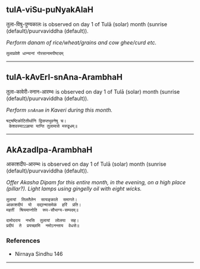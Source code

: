 ## tulA-viSu-puNyakAlaH
तुला-विषु-पुण्यकालः is observed on day 1 of Tulā (solar) month (sunrise (default)/puurvaviddha (default)).

_Perform danam of rice/wheat/grains and cow ghee/curd etc._

```
तुलाप्रवेशे धान्यानां गोरसानामपीष्टदम्
```

---
## tulA-kAvErI-snAna-ArambhaH
तुला-कावेरी-स्नान-आरम्भः is observed on day 1 of Tulā (solar) month (sunrise (default)/puurvaviddha (default)).

_Perform `snAnam` in Kaveri during this month._

```
षट्षष्टिकोटितीर्थानि द्विसप्तभुवनेषु च।
 केशवस्याऽऽज्ञया यान्ति तुलामासे मरुद्वृधम्॥
```

---
## AkAzadIpa-ArambhaH
आकाशदीप-आरम्भः is observed on day 1 of Tulā (solar) month (sunrise (default)/puurvaviddha (default)).

_Offer Akasha Dipam for this entire month, in the evening, on a high place (pillar?). Light lamps using gingelly oil with eight wicks._

```
तुलायां  तिलतैलेन  सायङ्काले  समागते।
आकाशदीपं  यो  दद्यान्मासमेकं  हरिं  प्रति।
महतीं  श्रियमाप्नोति  रूप-सौभाग्य-सम्पदम्॥

दामोदराय  नभसि  तुलायां  लोलया  सह।
प्रदीपं  ते  प्रयच्छामि  नमोऽनन्ताय  वेधसे॥

```
### References
* Nirnaya Sindhu 146


---
